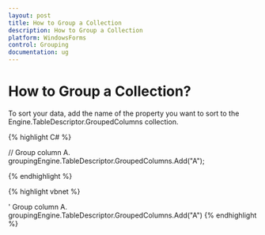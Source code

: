 ```yaml
---
layout: post
title: How to Group a Collection
description: How to Group a Collection
platform: WindowsForms
control: Grouping
documentation: ug
---
```

# How to Group a Collection?

To sort your data, add the name of the property you want to sort to the Engine.TableDescriptor.GroupedColumns collection. 

{% highlight C# %}

// Group column A.
groupingEngine.TableDescriptor.GroupedColumns.Add("A");

{% endhighlight %}
 
{% highlight vbnet %}
 
' Group column A.
groupingEngine.TableDescriptor.GroupedColumns.Add("A")
{% endhighlight %}
